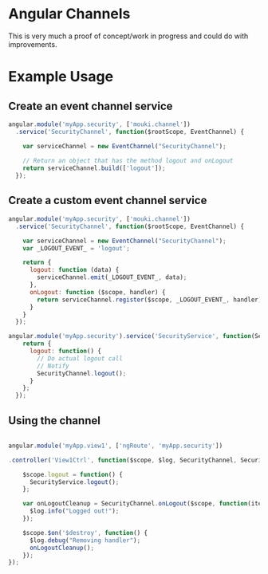 
# Angular Channels

This is very much a proof of concept/work in progress and could do with improvements. 

# Example Usage

## Create an event channel service

```javascript
angular.module('myApp.security', ['mouki.channel'])
  .service('SecurityChannel', function($rootScope, EventChannel) {

    var serviceChannel = new EventChannel("SecurityChannel");
    
    // Return an object that has the method logout and onLogout
    return serviceChannel.build(['logout']);
  });
```

## Create a custom event channel service

```javascript
angular.module('myApp.security', ['mouki.channel'])
  .service('SecurityChannel', function($rootScope, EventChannel) {

    var serviceChannel = new EventChannel("SecurityChannel");
    var _LOGOUT_EVENT_ = 'logout';

    return {
      logout: function (data) {
        serviceChannel.emit(_LOGOUT_EVENT_, data);
      },
      onLogout: function ($scope, handler) {
        return serviceChannel.register($scope, _LOGOUT_EVENT_, handler);
      }
    }
  });

angular.module('myApp.security').service('SecurityService', function(SecurityChannel) {
    return {
      logout: function() {
        // Do actual logout call
        // Notify
        SecurityChannel.logout();
      }
    };
  });
```

## Using the channel

```javascript

angular.module('myApp.view1', ['ngRoute', 'myApp.security'])

.controller('View1Ctrl', function($scope, $log, SecurityChannel, SecurityService) {

    $scope.logout = function() {
      SecurityService.logout();
    };

    var onLogoutCleanup = SecurityChannel.onLogout($scope, function(item){
      $log.info("Logged out!");
    });

    $scope.$on('$destroy', function() {
      $log.debug("Removing handler");
      onLogoutCleanup();
    });
});
```
